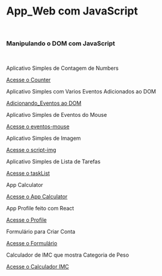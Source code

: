 <h1>App_Web com JavaScript</h1> 
<br>
<h3>Manipulando o DOM com JavaScript</h3>
<br>
<p>Aplicativo Simples de Contagem de Numbers</p>
<a href="counter/index.html" target="_blank">Acesse o Counter</a>
<br>
<p>Aplicativo Simples com Varios Eventos Adicionados ao DOM</p>
<a href="Adicionando_Eventos/ex01.html" target="_blank">Adicionando_Eventos ao DOM</a>
<br>
<p>Aplicativo Simples de Eventos do Mouse</p>
<a href="eventos-mouse/index.html" target="_blank">Acesse o eventos-mouse</a>
<br>
<p>Aplicativo Simples de Imagem</p>
<a href="script-img/index.html" target="_blank">Acesse o script-img</a>
<br>
<p>Aplicativo Simples de Lista de Tarefas</p>
<a href="taskList/task-list.html" target="_blank">Acesse o taskList</a>
<br>
<p>App Calculator</p>
<a href="calculator/index.html" target="_blank">Acesse o App Calculator</a>
<br>
<p>App Profile feito com React</p>
<a href= "Profile-Project/src/App.jsx" target="_blank">Acesse o Profile</a>
<br>
<p>Formulário para Criar Conta</p>
<a href="form/form.html" target="_blank">Acesse o Formulário</a>
<br>
<p>Calculador de IMC que mostra Categoria de Peso</p>
<a href="calculador-IMC/index.html">Acesse o Calculador IMC</a>
<br>
